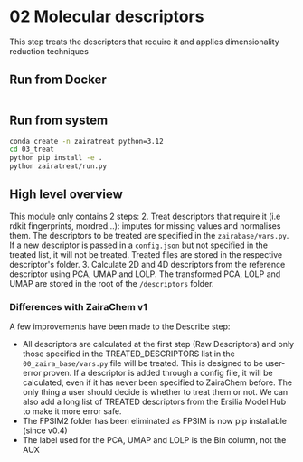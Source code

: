 # 02 Molecular descriptors

This step treats the descriptors that require it and applies dimensionality reduction techniques

## Run from Docker

```bash


```

## Run from system 

```bash
conda create -n zairatreat python=3.12
cd 03_treat
python pip install -e .
python zairatreat/run.py
```

## High level overview
This module only contains 2 steps:
2. Treat descriptors that require it (i.e rdkit fingerprints, mordred...): imputes for missing values and normalises them. The descriptors to be treated are specified in the `zairabase/vars.py`. If a new descriptor is passed in a `config.json` but not specified in the treated list, it will not be treated. Treated files are stored in the respective descriptor's folder.
3. Calculate 2D and 4D descriptors from the reference descriptor using PCA, UMAP and LOLP. The transformed PCA, LOLP and UMAP are stored in the root of the `/descriptors` folder.

### Differences with ZairaChem v1

A few improvements have been made to the Describe step:
- All descriptors are calculated at the first step (Raw Descriptors) and only those specified in the TREATED_DESCRIPTORS list in the `00_zaira_base/vars.py` file will be treated. This is designed to be user-error proven. If a descriptor is added through a config file, it will be calculated, even if it has never been specified to ZairaChem before. The only thing a user should decide is whether to treat them or not. We can also add a long list of TREATED descriptors from the Ersilia Model Hub to make it more error safe. 
- The FPSIM2 folder has been eliminated as FPSIM is now pip installable (since v0.4)
- The label used for the PCA, UMAP and LOLP is the Bin column, not the AUX